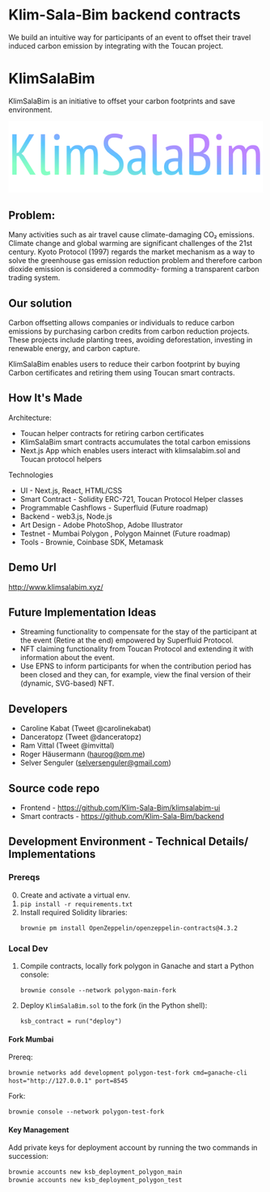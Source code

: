 # Klim-Sala-Bim backend contracts

We build an intuitive way for participants of an event to offset their travel induced carbon emission by integrating with the Toucan project.

# KlimSalaBim

KlimSalaBim is an initiative to offset your carbon footprints and save environment.

<img src="./KlimSalaBim.png"/>

## Problem:

Many activities such as air travel cause climate-damaging CO₂ emissions. Climate change and global warming are significant challenges of the 21st century. Kyoto Protocol (1997) regards the market mechanism as a way to solve the greenhouse gas emission reduction problem and therefore carbon dioxide emission is considered a commodity- forming a transparent carbon trading system.

## Our solution

Carbon offsetting allows companies or individuals to reduce carbon emissions by purchasing carbon credits from carbon reduction projects. These projects include planting trees, avoiding deforestation, investing in renewable energy, and carbon capture.

KlimSalaBim enables users to reduce their carbon footprint by buying Carbon certificates and retiring them using Toucan smart contracts.

## How It's Made

Architecture:

- Toucan helper contracts for retiring carbon certificates
- KlimSalaBim smart contracts accumulates the total carbon emissions 
- Next.js App which enables users interact with klimsalabim.sol and Toucan protocol helpers

Technologies

- UI - Next.js, React, HTML/CSS
- Smart Contract - Solidity ERC-721, Toucan Protocol Helper classes
- Programmable Cashflows - Superfluid (Future roadmap)
- Backend - web3.js, Node.js
- Art Design - Adobe PhotoShop, Adobe Illustrator
- Testnet - Mumbai Polygon , Polygon Mainnet (Future roadmap)
- Tools - Brownie, Coinbase SDK, Metamask

## Demo Url

http://www.klimsalabim.xyz/

## Future Implementation Ideas

- Streaming functionality to compensate for the stay of the participant at the event (Retire at the end) empowered by Superfluid Protocol.
- NFT claiming functionality from Toucan Protocol and extending it with information about the event.
- Use EPNS to inform participants for when the contribution period has been closed and they can, for example, view the final version of their (dynamic, SVG-based) NFT.

## Developers
- Caroline Kabat (Tweet @carolinekabat)
- Danceratopz (Tweet @danceratopz)
- Ram Vittal (Tweet @imvittal)
- Roger Häusermann (haurog@pm.me)
- Selver Senguler (selversenguler@gmail.com)

## Source code repo

- Frontend - https://github.com/Klim-Sala-Bim/klimsalabim-ui
- Smart contracts - https://github.com/Klim-Sala-Bim/backend


## Development Environment - Technical Details/ Implementations

### Prereqs

0. Create and activate a virtual env.
1. `pip install -r requirements.txt`
2. Install required Solidity libraries:
   ```
   brownie pm install OpenZeppelin/openzeppelin-contracts@4.3.2
   ```

### Local Dev

1. Compile contracts, locally fork polygon in Ganache and start a Python console:
   ```
   brownie console --network polygon-main-fork
   ```
2. Deploy `KlimSalaBim.sol` to the fork (in the Python shell):
   ```
   ksb_contract = run("deploy")
   ```

#### Fork Mumbai

Prereq:
```
brownie networks add development polygon-test-fork cmd=ganache-cli host="http://127.0.0.1" port=8545
```
Fork:
```
brownie console --network polygon-test-fork
```

#### Key Management

Add private keys for deployment account by running the two commands in succession:
```
brownie accounts new ksb_deployment_polygon_main
brownie accounts new ksb_deployment_polygon_test
```
